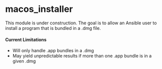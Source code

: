 # macos_installer
This module is under construction. The goal is to allow an Ansible user to install a program that is bundled in a .dmg file. 

#### Current Limitations
* Will only handle .app bundles in a .dmg
* May yield unpredictable results if more than one .app bundle is in a given .dmg
